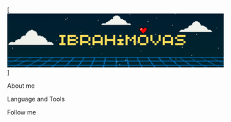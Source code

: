 [![Header](https://github.com/ibrahimovas/ibrahimovas/blob/main/assets/Ibrahimovas_ph.png)]

About me

Language and Tools

Follow me